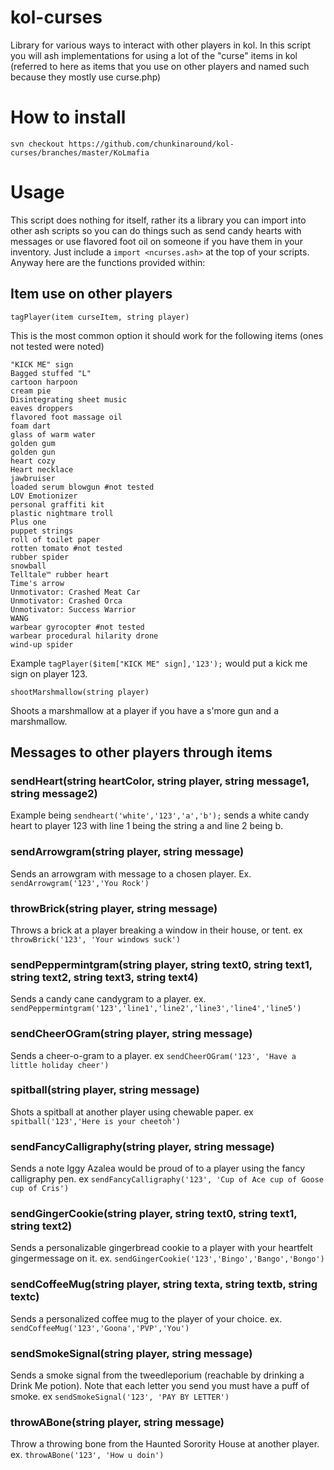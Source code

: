 # kol-curses
Library for various ways to interact with other players in kol. In this script you will ash implementations for using a lot of the "curse" items in kol (referred to here as items that you use on other players and named such because they mostly use curse.php)

# How to install
`svn checkout https://github.com/chunkinaround/kol-curses/branches/master/KoLmafia`

# Usage
This script does nothing for itself, rather its a library you can import into other ash scripts so you can do things such as send candy hearts with messages or use flavored foot oil on someone if you have them in your inventory. Just include a `import <ncurses.ash>` at the top of your scripts. Anyway here are the functions provided within:

## Item use on other players
 
`tagPlayer(item curseItem, string player)`
 
This is the most common option it should work for the following items (ones not tested were noted)
```
"KICK ME" sign
Bagged stuffed "L"
cartoon harpoon
cream pie
Disintegrating sheet music
eaves droppers
flavored foot massage oil
foam dart
glass of warm water
golden gum
golden gun
heart cozy
Heart necklace
jawbruiser
loaded serum blowgun #not tested
LOV Emotionizer
personal graffiti kit
plastic nightmare troll
Plus one
puppet strings
roll of toilet paper
rotten tomato #not tested
rubber spider
snowball
Telltale™ rubber heart
Time's arrow
Unmotivator: Crashed Meat Car
Unmotivator: Crashed Orca
Unmotivator: Success Warrior
WANG
warbear gyrocopter #not tested
warbear procedural hilarity drone
wind-up spider
```

Example `tagPlayer($item["KICK ME" sign],'123');` would put a kick me sign on player 123.

`shootMarshmallow(string player)`

Shoots a marshmallow at a player if you have a s'more gun and a marshmallow.

## Messages to other players through items
### sendHeart(string heartColor, string player, string message1, string message2)

 Example being  `sendheart('white','123','a','b');` sends a white candy heart to player 123 with line 1 being the string a and line 2 being b.
 
### sendArrowgram(string player, string message)

Sends an arrowgram with message to a chosen player. Ex. `sendArrowgram('123','You Rock')`

### throwBrick(string player, string message)

Throws a brick at a player breaking a window in their house, or tent. ex `throwBrick('123', 'Your windows suck')`

### sendPeppermintgram(string player, string text0, string text1, string text2, string text3, string text4)

Sends a candy cane candygram to a player. ex. `sendPeppermintgram('123','line1','line2','line3','line4','line5')`

### sendCheerOGram(string player, string message)

Sends a cheer-o-gram to a player. ex `sendCheerOGram('123', 'Have a little holiday cheer')`

### spitball(string player, string message)

Shots a spitball at another player using chewable paper. ex `spitball('123','Here is your cheetoh')`

### sendFancyCalligraphy(string player, string message)

Sends a note Iggy Azalea would be proud of to a player using the fancy calligraphy pen. ex `sendFancyCalligraphy('123', 'Cup of Ace cup of Goose cup of Cris')`

### sendGingerCookie(string player, string text0, string text1, string text2)
Sends a personalizable gingerbread cookie to a player with your heartfelt gingermessage on it. ex. `sendGingerCookie('123','Bingo','Bango','Bongo')` 

### sendCoffeeMug(string player, string texta, string textb, string textc)

Sends a personalized coffee mug to the player of your choice. ex. `sendCoffeeMug('123','Goona','PVP','You')`

### sendSmokeSignal(string player, string message)

Sends a smoke signal from the tweedleporium (reachable by drinking a Drink Me potion). Note that each letter you send you must have a puff of smoke. ex `sendSmokeSignal('123', 'PAY BY LETTER')`

### throwABone(string player, string message)

Throw a throwing bone from the Haunted Sorority House at another player. ex. `throwABone('123', 'How u doin')`
